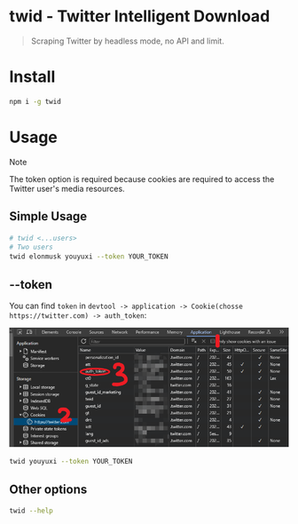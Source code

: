 # twid - Twitter Intelligent Download

> Scraping Twitter by headless mode, no API and limit.

# Install

```bash
npm i -g twid
```

# Usage

> [!NOTE]  
> The token option is required because cookies are required to access the Twitter user's media resources.

## Simple Usage

```bash
# twid <...users>
# Two users
twid elonmusk youyuxi --token YOUR_TOKEN
```

## --token

You can find `token` in `devtool -> application -> Cookie(chosse https://twitter.com) -> auth_token`:

![](/assets/cookie.png)

```bash
twid youyuxi --token YOUR_TOKEN
```

## Other options

```bash
twid --help
```
